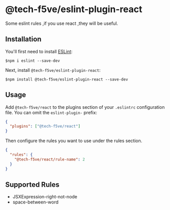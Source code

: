 # @tech-f5ve/eslint-plugin-react

Some eslint rules ,if you use react ,they will be useful.

## Installation

You'll first need to install [ESLint](http://eslint.org):

```brash
$npm i eslint --save-dev
```

Next, install `@tech-f5ve/eslint-plugin-react`:

```brash
$npm install @tech-f5ve/eslint-plugin-react --save-dev
```

## Usage

Add `@tech-f5ve/react` to the plugins section of your `.eslintrc` configuration file. You can omit the `eslint-plugin-` prefix:

```json
{
  "plugins": ["@tech-f5ve/react"]
}
```

Then configure the rules you want to use under the rules section.

```json
{
  "rules": {
    "@tech-f5ve/react/rule-name": 2
  }
}
```

## Supported Rules

- JSXExpression-right-not-node
- space-between-word
